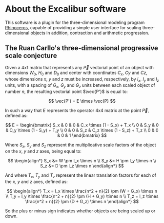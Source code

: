 # About the  Excalibur software

This software is a plugin for the three-dimensional modeling program [Rhinoceros](https://www.rhino3d.com/), capable of providing a simple user interface for scaling three-dimensional objects in addition, contraction and arithmetic progression.

## The Ruan Carllo's three-dimensional progressive scale conjecture

Given a 4x1 matrix that represents any $\vec{P}$ vectorial point of an object with dimensions $W_0$, $H_0$ and $D_0$ and center with coordinates $C_x$, $Cy$ and $Cz$, whose dimensions $x$, $y$ and $z$ must be increased, respectively, by $I_x$, $I_y$ and $I_z$ units, with a spacing of $G_x$, $G_y$ and $G_z$ units between each scaled object of number $n$, the resulting vectorial point $\vec{P'}$ is equal to:

$$
\vec{P'} = E \times \vec{P}
$$

In such a way that $E$ represents the operator 4x4 matrix at the point $\vec{P}$, defined as:

$$
E =
\begin{bmatrix}
S_x & 0 & 0 & C_x \times (1 - S_x) + T_x \\
0 & S_y & 0 & C_y \times (1 - S_y) + T_y \\
0 & 0 & S_z & C_z \times (1 - S_z) + T_z \\
0 & 0 & 0 & 1
\end{bmatrix}
$$

Where $S_x$, $S_y$ and $S_z$ represent the multiplicative scale factors of the object on the $x$, $y$ and $z$ axes, being equal to:

$$
\begin{align*}
S_x &= W \pm I_x \times n \\
S_y &= H \pm I_y \times n \\
S_z &= D \pm I_z \times n
\end{align*}
$$

And where $T_x$, $T_y$ and $T_z$ represent the linear translation factors for each of the $x$, $y$ and $z$ axes, defined as:

$$
\begin{align*}
T_x = I_x \times \frac{n^2 + n}{2} \pm (W  + G_x) \times n \\
T_y = I_y \times \frac{n^2 + n}{2} \pm (H  + G_y) \times n \\
T_z = I_z \times \frac{n^2 + n}{2} \pm (D  + G_z) \times n
\end{align*}
$$

So the plus or minus sign indicates whether objects are being scaled up or down.
